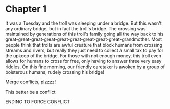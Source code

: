 # Chapter 1

It was a Tuesday and the troll was sleeping under a bridge.
But this wasn't any ordinary bridge, but in fact the troll's bridge.
The crossing was maintained by generations of this troll's family going all the way back to his great-great-great-great-great-great-great-great-great-grandmother.
Most people think that trolls are awful creature that block humans from crossing streams and rivers, but really they just need to collect a small tax to pay for the upkeep of the bridge.
For those with not enough money, this troll even allows for humans to cross for free, only having to answer three very easy riddles.
On this fine morning, our friendly caretaker is awoken by a group of boisterous humans, rudely crossing his bridge!


Merge conflicts, plzzzz!


This better be a conflict


ENDING TO FORCE CONFLICT
